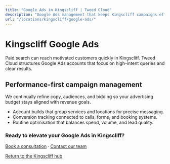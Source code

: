 ```yaml
---
title: "Google Ads in Kingscliff | Tweed Cloud"
description: "Google Ads management that keeps Kingscliff campaigns efficient and measurable."
url: "/locations/kingscliff/google-ads/"
---
```


# Kingscliff Google Ads

Paid search can reach motivated customers quickly in Kingscliff. Tweed Cloud structures Google Ads accounts that focus on high-intent queries and clear results.

## Performance-first campaign management

We continually refine copy, audiences, and bidding so your advertising budget stays aligned with revenue goals.

- Account builds that group services and locations for precise messaging.
- Conversion tracking connected to calls, forms, and booking systems.
- Routine optimisation that balances spend, volume, and lead quality.

### Ready to elevate your Google Ads in Kingscliff?

[Book a consultation](/consultation/) · [Contact our team](/contact/)

[Return to the Kingscliff hub](/locations/kingscliff/)
